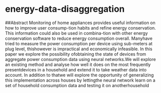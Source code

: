 # energy-data-disaggregation

##Abstract
Monitoring of home appliances provides useful information on how to improve user consump-tion habits and refine energy conservation.  This information could also be used in combina-tion  with  other  energy  conservation  software  to  reduce  energy  consumption  overall.   Manyhave  tried  to  measure  the  power  consumption  per  device  using  sub-meters  at  plug  level,  thishowever is impractical and economically infeasible.  In this paper we explore the possibility ofobtaining the state of devices from aggregate power consumption data using neural networks.We will explore an existing method and analyse how well it does on the most frequently presentdevices  in  a  household  and  extend  it  to  take  weather  data  into  account.  In  addition  to  thatwe  will  explore  the  opportunity  of  generalizing  this  implementation  across  houses  by  lettingthe  neural  network  learn  on  a  set  of  household  consumption  data  and  testing  it  on  anotherhousehold
